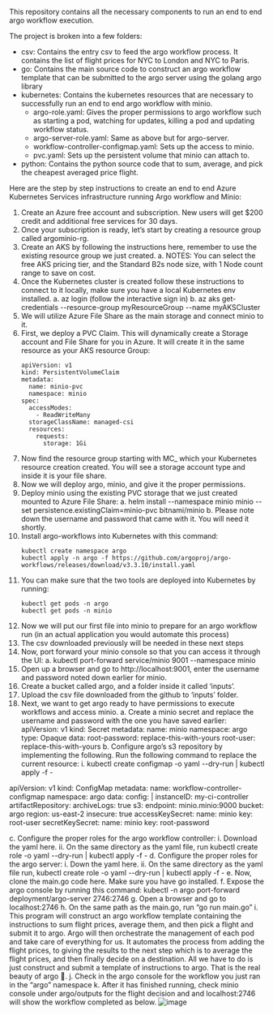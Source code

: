 This repository contains all the necessary components to run an end to end argo workflow execution.

The project is broken into a few folders:

- csv: Contains the entry csv to feed the argo workflow process. It contains the list of flight prices for NYC to London and NYC to Paris.
- go: Contains the main source code to construct an argo workflow template that can be submitted to the argo server using the golang argo library
- kubernetes: Contains the kubernetes resources that are necessary to successfully run an end to end argo workflow with minio.
  - argo-role.yaml: Gives the proper permissions to argo workflow such as starting a pod, watching for updates, killing a pod and updating workflow status.
  - argo-server-role.yaml: Same as above but for argo-server.
  - workflow-controller-configmap.yaml: Sets up the access to minio.
  - pvc.yaml: Sets up the persistent volume that minio can attach to.
- python: Contains the python source code that to sum, average, and pick the cheapest averaged price flight.

Here are the step by step instructions to create an end to end Azure Kubernetes Services infrastructure running Argo workflow and Minio:
1.	Create an Azure free account and subscription. New users will get $200 credit and additional free services for 30 days.
2.	Once your subscription is ready, let’s start by creating a resource group called argominio-rg.
3.	Create an AKS by following the instructions here, remember to  use the existing resource group we just created.
a.	NOTES: You can select the free AKS pricing tier, and the Standard B2s node size, with 1 Node count range to save on cost.
4.	Once the Kubernetes cluster is created follow these instructions to connect to it locally, make sure you have a local Kubernetes env installed.
a.	az login (follow the interactive sign in)
b.	az aks get-credentials --resource-group myResourceGroup --name myAKSCluster
5.	We will utilize Azure File Share as the main storage and connect minio to it.
6.	First, we deploy a PVC Claim. This will dynamically create a Storage account and File Share for you in Azure. It will create it in the same resource as your AKS resource Group:
    ```
    apiVersion: v1
    kind: PersistentVolumeClaim
    metadata:
      name: minio-pvc
      namespace: minio
    spec:
      accessModes:
        - ReadWriteMany
      storageClassName: managed-csi
      resources:
        requests:
          storage: 1Gi
    ```
7.	Now find the resource group starting with MC_ which your Kubernetes resource creation created. You will see a storage account type and inside it is your file share.
8.	Now we will deploy argo, minio, and give it the proper permissions.
9.	Deploy minio using the existing PVC storage that we just created mounted to Azure File Share: 
a.	helm install --namespace minio minio --set persistence.existingClaim=minio-pvc bitnami/minio
b.	Please note down the username and password that came with it. You will need it shortly. 
10.	Install argo-workflows into Kubernetes with this command:
    ```
    kubectl create namespace argo
    kubectl apply -n argo -f https://github.com/argoproj/argo-workflows/releases/download/v3.3.10/install.yaml
    ```
11.	You can make sure that the two tools are deployed into Kubernetes by running:
    ```
    kubectl get pods -n argo
    kubectl get pods -n minio
    ```	
12.	Now we will put our first file into minio to prepare for an argo workflow run (in an actual application you would automate this process)
13.	The csv downloaded previously will be needed in these next steps
14.	Now, port forward your minio console so that you can access it through the UI:
a.	kubectl port-forward service/minio 9001 --namespace minio
15.	Open up a browser and go to http://localhost:9001, enter the username and password noted down earlier for minio.
16.	Create a bucket called argo, and a folder inside it called ‘inputs’.
17.	Upload the csv file downloaded from the github to ‘inputs’ folder.
18.	Next, we want to get argo ready to have permissions to execute workflows and access minio.
a.	Create a minio secret and replace the username and password with the one you have saved earlier:
apiVersion: v1
kind: Secret
metadata:
  name: minio
  namespace: argo
type: Opaque
data:
  root-password: replace-this-with-yours
  root-user: replace-this-with-yours
b.	Configure argo’s s3 repository by implementing the following. Run the following command to replace the current resource: 
i.	kubectl create configmap -o yaml --dry-run | kubectl apply -f -

apiVersion: v1
kind: ConfigMap
metadata:
  name: workflow-controller-configmap
  namespace: argo
data:
  config: |
    instanceID: my-ci-controller
    artifactRepository:
      archiveLogs: true
      s3:
        endpoint: minio.minio:9000
        bucket: argo
        region: us-east-2
        insecure: true
        accessKeySecret:
          name: minio
          key: root-user
        secretKeySecret:
          name: minio
          key: root-password

c.	Configure the proper roles for the argo workflow controller:
i.	Download the yaml here.
ii.	On the same directory as the yaml file, run kubectl create role -o yaml --dry-run | kubectl apply -f -
d.	Configure the proper roles for the argo server:
i.	Down the yaml here.
ii.	On the same directory as the yaml file run, kubectl create role -o yaml --dry-run | kubectl apply -f -
e.	Now, clone the main.go code here. Make sure you have go installed.
f.	Expose the argo console by running this command: kubectl -n argo port-forward deployment/argo-server 2746:2746
g.	Open a browser and go to localhost:2746
h.	On the same path as the main.go, run “go run main.go”
i.	This program will construct an argo workflow template containing the instructions to sum flight prices, average them, and then pick a flight and submit it to argo. Argo will then orchestrate the management of each pod and take care of everything for us. It automates the process from adding the flight prices, to giving the results to the next step which is to average the flight prices, and then finally decide on a destination. All we have to do is just construct and submit a template of instructions to argo. That is the real beauty of argo .
j.	Check in the argo console for the workflow you just ran in the “argo” namespace
k.	After it has finished running, check minio console under argo/outputs for the flight decision and and localhost:2746 will show the workflow completed as below.
![image](https://github.com/binnie268/argo-minio-workflow-example/assets/29080449/d6694de1-bcea-45f3-883f-47d1daa165e4)

